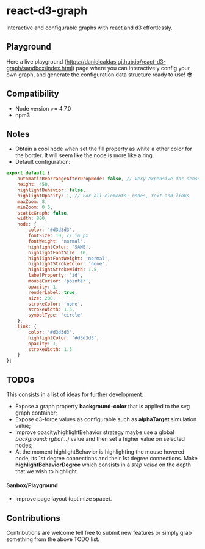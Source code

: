 # react-d3-graph
Interactive and configurable graphs with react and d3 effortlessly.

## Playground
Here a live playground (https://danielcaldas.github.io/react-d3-graph/sandbox/index.html) page where you can interactively config your own graph,
and generate the configuration data structure ready to use! :sunglasses:

## Compatibility
- Node version >= 4.7.0
- npm3

## Notes
- Obtain a cool node when set the fill property as white a other color for the border. It will seem like the node is more like a ring.
- Default configuration:
```javascript
export default {
    automaticRearrangeAfterDropNode: false, // Very expensive for dense graph
    height: 450,
    highlightBehavior: false,
    highlightOpacity: 1, // For all elements: nodes, text and links
    maxZoom: 8,
    minZoom: 0.5,
    staticGraph: false,
    width: 800,
    node: {
        color: '#d3d3d3',
        fontSize: 10, // in px
        fontWeight: 'normal',
        highlightColor: 'SAME',
        highlightFontSize: 10,
        highlightFontWeight: 'normal',
        highlightStrokeColor: 'none',
        highlightStrokeWidth: 1.5,
        labelProperty: 'id',
        mouseCursor: 'pointer',
        opacity: 1,
        renderLabel: true,
        size: 200,
        strokeColor: 'none',
        strokeWidth: 1.5,
        symbolType: 'circle'
    },
    link: {
        color: '#d3d3d3',
        highlightColor: '#d3d3d3',
        opacity: 1,
        strokeWidth: 1.5
    }
};
```

## TODOs
This consists in a list of ideas for further development:
- Expose a graph property **background-color** that is applied to the svg graph container;
- Expose d3-force values as configurable such as **alphaTarget** simulation value;
- Improve opacity/highlightBehavior strategy maybe use a global *background: rgba(...)* value and then set a higher
value on selected nodes;
- At the moment highlightBehavior is highlighting the mouse hovered node, its 1st degree connections and their 1st
degree connections. Make **highlightBehaviorDegree** which consists in a *step value* on the depth that we wish to highlight.

#### Sanbox/Playground
- Improve page layout (optimize space).

## Contributions
Contributions are welcome fell free to submit new features or simply grab something from
the above TODO list.

